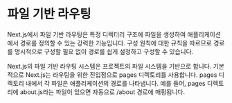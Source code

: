 # 파일 기반 라우팅
Next.js에서 파일 기반 라우팅은 특정 디렉터리 구조에 파일을 생성하여 애플리케이션에서 경로를 정의할 수 있는 강력한 기능입니다. 구성 원칙에 대한 규칙을 따르므로 경로를 명시적으로 구성할 필요 없이 경로를 쉽게 설정하고 구성할 수 있습니다.


Next.js의 파일 기반 라우팅 시스템은 프로젝트의 파일 시스템을 기반으로 합니다. 기본적으로 Next.js는 라우팅을 위한 진입점으로 pages 디렉토리를 사용합니다. pages 디렉토리 내에서 각 파일은 애플리케이션의 경로를 나타냅니다. 예를 들어, pages 디렉토리에 about.js라는 파일이 있으면 자동으로 /about 경로에 매핑됩니다.